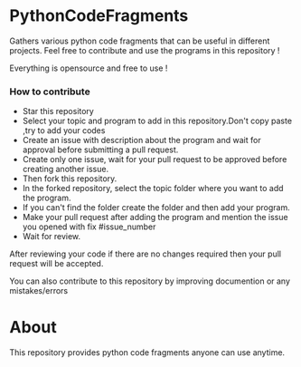 # PythonCodeFragments
Gathers various python code fragments that can be useful in different projects.
Feel free to contribute and use the programs in this repository !

Everything is opensource and free to use !



### How to contribute <br>

* Star this repository
* Select your topic and program to add in this repository.Don't copy paste ,try to add your codes
* Create an issue with description about the program and wait for approval before submitting a pull request.
* Create only one issue, wait for your pull request to be approved before creating another issue.
* Then fork this repository.
* In the forked repository, select the topic folder where you want to add the program.
* If you can't find the folder create the folder and then add your program.
* Make your pull request after adding the program and mention the issue you opened with fix #issue_number
* Wait for review.

After reviewing your code if there are no changes required then your pull request will be accepted.<br>

You can also contribute to this repository by improving documention or any mistakes/errors <br>

# About
This repository provides python code fragments anyone can use anytime.
